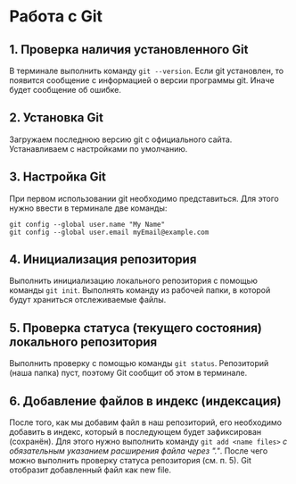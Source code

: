 # Работа с Git
## 1. Проверка наличия установленного Git
В терминале выполнить команду `git --version`.
Если git установлен, то появится сообщение с информацией о версии программы git. Иначе будет сообщение об ошибке.
## 2. Установка Git
Загружаем последнюю версию git с официального сайта. Устанавливаем с настройками по умолчанию.
## 3. Настройка Git
При первом использовании git необходимо представиться. Для этого нужно ввести в терминале две команды:
```
git config --global user.name "My Name" 
git config --global user.email myEmail@example.com
```
## 4. Инициализация репозитория
Выполнить инициализацию локального репозитория с помощью команды `git init`. Выполнять команду из рабочей папки, в которой будут храниться отслеживаемые файлы.
## 5. Проверка статуса (текущего состояния) локального репозитория
Выполнить проверку с помощью команды `git status`. Репозиторий (наша папка) пуст, поэтому Git сообщит об этом в терминале.
## 6. Добавление файлов в индекс (индексация)
После того, как мы добавим файл в наш репозиторий, его необходимо добавить в индекс, который в последующем будет зафиксирован (сохранён). Для этого нужно выполнить команду `git add <name files>` _с обязательным указанием расширения файла через "."_. После чего можно выполнить проверку статуса репозитория (см. п. 5). Git отобразит добавленный файл как new file.
